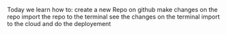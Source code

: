 Today we learn how to:
create a new Repo on github
make changes on the repo
import the repo to the terminal
see the changes on the terminal
import to the cloud
and do the deployement
